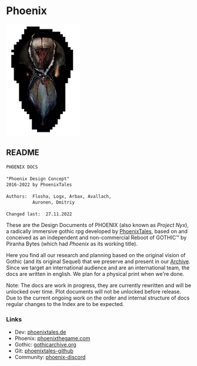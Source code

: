 # Phoenix

![Phoenix Mask](/_img/phnx-mask-v02-retro.png)

## README

```  
PHOENIX DOCS

"Phoenix Design Concept"
2016-2022 by PhoenixTales

Authors:  Flosha, Logx, Arbax, Avallach,
          Auronen, Dmitriy

Changed last:  27.11.2022
```  

These are the Design Documents of PHOENIX (also known as *Project Nyx*), a radically immersive gothic rpg developed by [PhoenixTales](https://phoenixtales.de), based on and conceived as an independent and non-commercial Reboot of GOTHIC&trade; by Piranha Bytes (which had *Phoenix* as its working title).  

Here you find all our research and planning based on the original vision of Gothic (and its original Sequel) that we preserve and present in our [Archive](https://gothicarchive.org). Since we target an international audience and are an international team, the docs are written in english. We plan for a physical print when we're done.  

<p class="subtext">Note: The docs are work in progress, they are currently rewritten and will be unlocked over time. Plot documents will not be unlocked before release. Due to the current ongoing work on the order and internal structure of docs regular changes to the Index are to be expected.</p>    


### Links

* Dev: [phoenixtales.de](https://phoenixtales.de)
* Phoenix: [phoenixthegame.com](https://phoenixthegame.com)
* Gothic: [gothicarchive.org](https://gothicarchive.org)
* Git: [phoenixtales-github](https://github.com/PhoenixTales)
* Community: [phoenix-discord](https://discord.gg/CK4VAR7fpH)

